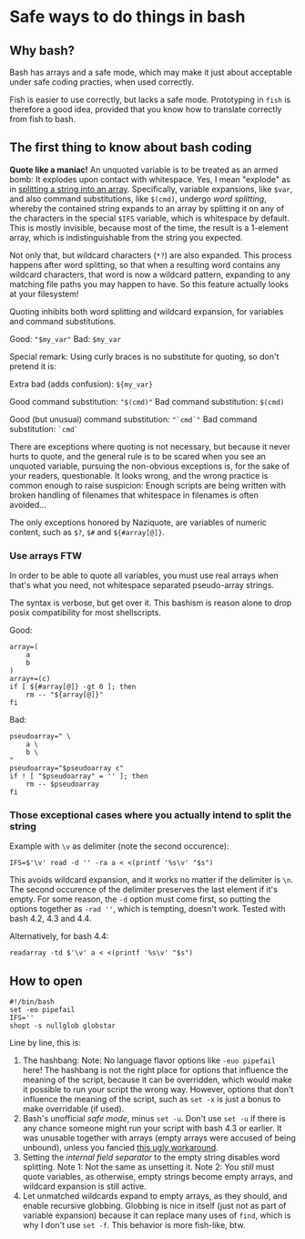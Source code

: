 Safe ways to do things in bash
==============================

Why bash?
---------

Bash has arrays and a safe mode, which may make it just about acceptable under safe coding practies, when used correctly.

Fish is easier to use correctly, but lacks a safe mode. Prototyping in `fish` is therefore a good idea, provided that you know how to translate correctly from fish to bash.

The first thing to know about bash coding
-----------------------------------------

**Quote like a maniac!** An unquoted variable is to be treated as an armed bomb: It explodes upon contact with whitespace. Yes, I mean "explode" as in [splitting a string into an array](http://php.net/manual/en/function.explode.php). Specifically, variable expansions, like `$var`, and also command substitutions, like `$(cmd)`, undergo *word splitting*, whereby the contained string expands to an array by splitting it on any of the characters in the special `$IFS` variable, which is whitespace by default. This is mostly invisible, because most of the time, the result is a 1-element array, which is indistinguishable from the string you expected.

Not only that, but wildcard characters (`*?`) are also expanded. This process happens after word splitting, so that when a resulting word contains any wildcard characters, that word is now a wildcard pattern, expanding to any matching file paths you may happen to have. So this feature actually looks at your filesystem!

Quoting inhibits both word splitting and wildcard expansion, for variables and command substitutions.

Good: `"$my_var"`
Bad: `$my_var`

Special remark: Using curly braces is no substitute for quoting, so don't pretend it is:

Extra bad (adds confusion): `${my_var}`

Good command substitution: `"$(cmd)"`
Bad command substitution: `$(cmd)`

Good (but unusual) command substitution: `` "`cmd`" ``
Bad command substitution: `` `cmd` ``

There are exceptions where quoting is not necessary, but because it never hurts to quote, and the general rule is to be scared when you see an unquoted variable, pursuing the non-obvious exceptions is, for the sake of your readers, questionable. It looks wrong, and the wrong practice is common enough to raise suspicion: Enough scripts are being written with broken handling of filenames that whitespace in filenames is often avoided…

The only exceptions honored by Naziquote, are variables of numeric content, such as `$?`, `$#` and `${#array[@]}`.

### Use arrays FTW

In order to be able to quote all variables, you must use real arrays when that's what you need, not whitespace separated pseudo-array strings.

The syntax is verbose, but get over it. This bashism is reason alone to drop posix compatibility for most shellscripts.

Good:

    array=(
        a
        b
    )
    array+=(c)
    if [ ${#array[@]} -gt 0 ]; then
        rm -- "${array[@]}"
    fi

Bad:

    pseudoarray=" \
        a \
        b \
    "
    pseudoarray="$pseudoarray c"
    if ! [ "$pseudoarray" = '' ]; then
        rm -- $pseudoarray
    fi

### Those exceptional cases where you actually intend to split the string

Example with `\v` as delimiter (note the second occurence):

    IFS=$'\v' read -d '' -ra a < <(printf '%s\v' "$s")

This avoids wildcard expansion, and it works no matter if the delimiter is `\n`. The second occurence of the delimiter preserves the last element if it's empty. For some reason, the `-d` option must come first, so putting the options together as `-rad ''`, which is tempting, doesn't work. Tested with bash 4.2, 4.3 and 4.4.

Alternatively, for bash 4.4:

    readarray -td $'\v' a < <(printf '%s\v' "$s")

How to open
-----------

    #!/bin/bash
    set -eo pipefail
    IFS=''
    shopt -s nullglob globstar

Line by line, this is:
1. The hashbang: Note: No language flavor options like `-euo pipefail` here! The hashbang is not the right place for options that influence the meaning of the script, because it can be overridden, which would make it possible to run your script the wrong way. However, options that don't influence the meaning of the script, such as `set -x` is just a bonus to make overridable (if used).
2. Bash's unofficial *safe mode*, minus `set -u`. Don't use `set -u` if there is any chance someone might run your script with bash 4.3 or earlier. It was unusable together with arrays (empty arrays were accused of being unbound), unless you fancied [this ugly workaround](http://stackoverflow.com/questions/7577052/bash-empty-array-expansion-with-set-u).
3. Setting the *internal field separator* to the empty string disables word splitting. Note 1: Not the same as unsetting it. Note 2: You *still* must quote variables, as otherwise, empty strings become empty arrays, and wildcard expansion is still active.
4. Let unmatched wildcards expand to empty arrays, as they should, and enable recursive globbing. Globbing is nice in itself (just not as part of variable expansion) because it can replace many uses of `find`, which is why I don't use `set -f`. This behavior is more fish-like, btw.
